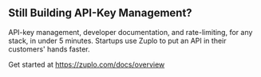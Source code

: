## Still Building API-Key Management?
API-key management, developer documentation, and rate-limiting, for any stack, in under 5 minutes. Startups use Zuplo to put an API in their customers' hands faster.

Get started at https://zuplo.com/docs/overview
